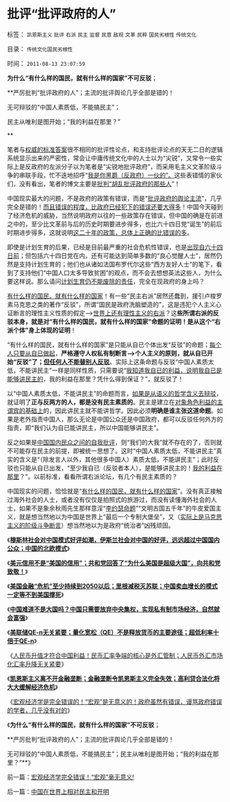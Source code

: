 # 批评“批评政府的人”

标签： `凯恩斯主义` `批评` `右派` `民主` `监督` `民意` `敌视` `文革` `民粹` `国民劣根性` `传统文化` 

目录： `传统文化国民劣根性`

时间： `2011-08-13 23:07:59`

**为什么“有什么样的国民，就有什么样的国家”不可反驳**；

**严厉批判“批评政府的人”；主流的批评舆论几乎全部是错的！

无可辩驳的“中国人素质低，不能搞民主”；

民主从唯利是图开始；“我的利益在那里？”

**

笔者与[权威的标准答案](../../../2011/4/24/《通往奴役之路》之权威美国和美国的权威.md)很不相同的批评性论点，和支持批评论点的天无二日的逻辑系统显示出来的严密性，常会让中庸传统文化中的人士以为“尖锐”，又常令一些实际上是反政府的左派分子以为笔者是“尖锐地批评政府”，而采用毛主义文革阶级斗争的串联手段，忙不迭地招呼“[我是你黑爵（反政府）一伙的”。](../../../2010/4/16/朋党相援之“你是咱们一伙的吗”.md)这些表错情的家伙们，没有看出，笔者的博文主要是[批判“胡乱批评政府的那些人](../../../2010/4/14/不相信党和政府，就要相信人民和民主.md)”！

中国现实最大的问题，不是政府的政策有错误，而是“[批评政府的舆论主流](../../../2010/7/22/想学会批评，就不要发泄.md)”，几乎完全是错的！[而且错误的程度，比政府已经犯下的错误还要大得多](http://darthvad.blog.163.com/blog/static/53399470201061493946107/)！中国今天碰到了经济危机的威胁，当然说明政府以往的一些政策存在错误，但中国的确是在前进之中的，至少比文革前与后的历史时期要进步得多，也比六十四日党“诞生”的前后时期进步得多，这就说明[这二十年的政策，总体上正确的比错误的多](../../../2009/6/22/要相信党和政府，要相信人民和民主.md)。

即使是计划生育的后果，已经是目前最严重的社会危机性错误，也是[出现自六十四日前](http://hi.baidu.com/darthchn/blog/item/95314adfd09ec94694ee37e1.html)；但包括六十四日党在内，还有可能达到简单多数的“良心觉醒人士”，居然仍然是支持计划生育的；他们也从诸如法国布罗代尔这些“西方友好人士”的笔下，看到了支持他们“中国人口太多导致贫困”的观点，而不会去想想英法这些人，为什么要这样说。那么请问[计划生育仍不能废除的责任](../../../2010/12/24/计划生育是计划经济的灾难；.md)，完全在现政府的身上吗？

[有什么样的国民，就有什么样的国家](../../../2010/12/18/有什么样的国民，就有什么样的政府.md)！有一些“民主右派”居然还蠢到，援引卢梭罗素马克思之类的著作“反驳”，所谓“国民是政府洗脑塑造的”，这是违犯个人主义心证断言的理性主义性质的假定——>[世界上还有理性主义的右派](../../../2010/10/18/世界上没有“右派”的哲学家.md)？这**些所谓右派的反驳本身，就是对“有什么样的国民，就有什么样的国家”命题的证明！是从这个“右派个体”身上体现的证明**！

“有什么样的国民，就有什么样的国家”是只能从自已个体出发“反驳”的命题；[每个人只要从自已做起](../../../2010/2/26/中国的民主只不过就是从自已做起，从现在做起.md)，**严格遵守人权私有制断言——>个人主义的原则，就从自已开始“反驳”了；[但任何人不能替别人反驳](../../../2009/8/21/让弱者有自我申诉权.md)**。实际上这条命题与反驳“中国人素质太低，不能讲民主”一样是同样性质，只需要说“[我知道我自已的利益，说明我自已是能够讲民主的](../../../2009/9/26/不爱已者何以爱国？.md)，我的利益在那里？凭什么得到保证？”，就反驳了！

以“中国人素质太低，不能讲民主”的命题而言，[如果是从语义的哲学含义去辩驳](../../../2011/3/4/请把话说清楚！沟通科学不是万能的.md)，就证明了**正与反两方的人，都是没有民主素质的**。民主是建立在[对象角色利益的主谓宾的基础上](../../../2009/5/25/走出汉文化“公说公有理”的语言泥潭.md)的，因此讲民主就不能讲哲学。因此必须**明确是谁主张这道命题**。如果是老外指责中国人，那么无论是中国公众还是中国政府，都可以反驳任何外方的指责，即“我们认为自已能讲民主，所以中国能够讲民主”。

反之如果是[中国国内民众之间的自我批评](../../../2009/9/27/爱国不用吹牛，反省不是自虐，知耻者方是勇.md)，则“我们的大我”就不存在的了，否则就不可能存在民主的前提，即被统一思想了。这时“中国人素质太低，不能讲民主”真实的含义是“（除发言人以外，其他很多中国人）素质太低，不能讲民主”；此时反驳也只能从自已出发，“至少我自已（反驳者本人），是能够讲民主的！[我的利益在那里](http://hi.baidu.com/darthchn/blog/item/64bf34b01936ad44092302fc.html)？”。以前标准，看看所谓右派论坛，有几个有民主素质的？

中国现实的问题，恰恰就是“[有什么样的国民，就有什么样的国家](../../../2009/7/7/温总理教导我们：老百姓要争取自已的利益.md)”。没有真正接触过海外社会的人士，或者没有仅仅是拍照式的旅游过，而没有读懂海外社会的人士，如果不是象余秋雨先生那样意淫“[李约瑟命题](../../../2010/5/31/中国历史上从来没有领先过.md)”“文明古国五千年”的牛皮爱国主义，就是想当然地以为中国是世界上“最后一个专制大堡垒”，又（[实际上是马克思主义的阶级斗争断言](../../../2009/7/15/为何要无限激化人民内部矛盾.md)）想当然地以为是政府“统治者”凶残顽固。

《[**穆斯林社会对中国模式好评如潮，伊斯兰社会对中国的好评，远远超过中国国内公众；中国的北欧模式**](../../../2011/8/11/穆斯林社会对中国模式好评如潮.md)》

《[**美元信用不是“美国的信用”；共和党回答了“为什么美国是超级大国”，向共和党致敬！**](../../../2011/8/11/美元信用非美国信用；向共和党致敬！.md)》

《[**美国金融“危机”至少持续到2050以后；里根减税灭苏联；中国卖血增长的模式一定等不到美国撑死**](../../../2011/8/12/里根减税灭苏联.md)》

《[**中国难道不是大国吗？中国只需要放弃中央集权，实现私有制市场经济，自然就会富强**](../../../2011/8/12/中国不是大国吗？.md)》

《[**美联储QE-n无关紧要；量化宽松（QE）不是释放货币的主要途径；超低利率十倍于QE-n**](../../../2011/8/12/美联储QE-n都无关紧要.md)》

《[人民币升值才符合中国利益！民币汇率争端的核心是外汇管制；人民币外汇市场化汇率升降无关紧要](../../../2011/8/12/只有人民币升值才符合中国利益！.md)》

《[**凯恩斯主义离不开金融垄断；金融垄断令凯恩斯主义完全失效；高利贷合法化将大大缓解经济危机**](../../../2011/8/13/高利贷救世界；金融垄断是命门.md)》

《[宏观经济学是完全错误的！“宏观”是无意义的！政府虽然有错误，谩骂政府错误的学者，几乎没有对的](../../../2011/8/13/宏观经济学完全错误！“宏观”毫无意义!.md)》

《**为什么“有什么样的国民，就有什么样的国家”不可反驳**；

**严厉批判“批评政府的人”；主流的批评舆论几乎全部是错的！

无可辩驳的“中国人素质低，不能搞民主”；民主从唯利是图开始；“我的利益在那里？”**》



前一篇：[宏观经济学完全错误！“宏观”毫无意义!](../../../2011/8/13/宏观经济学完全错误！“宏观”毫无意义!.md)

后一篇：[中国在世界上相对民主和开明](../../../2011/8/13/中国在世界上相对民主和开明.md)
